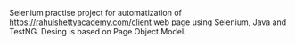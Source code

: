 Selenium practise project for automatization of https://rahulshettyacademy.com/client web page using Selenium, Java and TestNG. Desing is based on Page Object Model.
